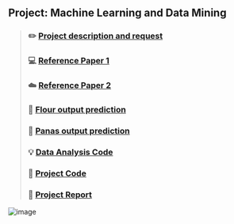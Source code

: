 ## Project: Machine Learning and Data Mining
> ### :pencil2: [Project description and request](./ProjectSpecification.pdf)
> ### :computer: [Reference Paper 1](./Unobtrusive_Sleep_Monitoring_using_Smartphones.pdf)
> ### :cloud: [Reference Paper 2](./StudentLIfe_AssessingMentalHealth.pdf)
> ### :art: [Flour output prediction](./flour.csv)
> ### :floppy_disk: [Panas output prediction](./panas.csv)
> ### :bulb: [Data Analysis Code](./Data_Analysis.py)
> ### :wrench: [Project Code](./project_code.py)
> ### :watermelon: [Project Report](./Project_Report.pdf)












![image](https://github.com/EdwinInAu/Fork_File_CS-Notes/blob/master/Smile.png)
